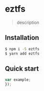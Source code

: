 # eztfs

>  description

## Installation
```bash
$ npm i -S eztfs
$ yarn add eztfs
```

## Quick start
```javascript
var example;
});
```
